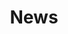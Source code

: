 ---
widget: pages
title: News
# This file represents a page section.
headless: true

# Order that this section appears on the page.
weight: 20

design:
  columns: "1"
---